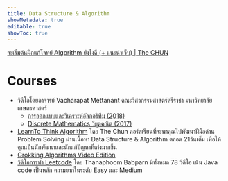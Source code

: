 ```yaml
---
title: Data Structure & Algorithm
showMetadata: true
editable: true
showToc: true
---
```


[จะเริ่มต้นฝึกแก้โจทย์ Algorithm ยังไงดี (+ แนะนำเว็บ) | The CHUN](https://www.youtube.com/watch?v=iVTtDJptnXk)

# Courses
- วิดีโอโดยอาจารย์ Vacharapat Mettanant คณะวิศวกรรมศาสตร์ศรีราชา มหาวิทยาลัยเกษตรศาสตร์
  - [การออกแบบและวิเคราะห์อัลกอริทึม (2018)](https://www.youtube.com/watch?v=pBEQjuyNhno&list=PLKPeOQIBgqS7CrUityvsuGXs-dB8vlGeL)
  - [Discrete Mathematics วิยุตคณิต (2017)](https://www.youtube.com/watch?v=bqVe9Fw6aSU&list=PLKPeOQIBgqS6BfSeLowDNR7tH5v9Dpt62)
- [LearnTo Think Algorithm](https://learnalgorithm.com/) โดย The Chun
  คอร์สเรียนที่จะพาคุณไปพัฒนาฝีมือด้าน Problem Solving ผ่านเนื้อหา Data Structure & Algorithm ตลอด 21วันเต็ม เพื่อให้คุณเป็นนักพัฒนาและนักแก้ปัญหาที่เก่งมากขึ้น
- [Grokking Algorithms Video Edition](https://learning.oreilly.com/videos/grokking-algorithms-video/9781617292231VE)
- [วิดีโอการทำ Leetcode](https://www.youtube.com/playlist?list=PLm3A9eDaMzum0utChSxo2mei2KGVaHAOm) โดย Thanaphoom Babparn
มีทั้งหมด 78 วิดีโอ เน้น Java code เป็นหลัก ความยากในระดับ Easy และ Medium

